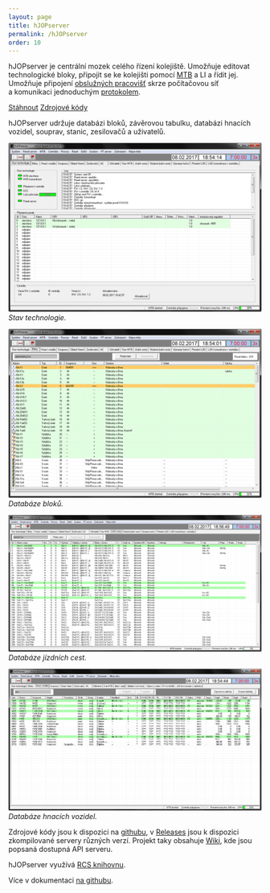```yaml
---
layout: page
title: hJOPserver
permalink: /hJOPserver
order: 10
---
```


hJOPserver je centrální mozek celého řízení kolejiště. Umožňuje editovat
technologické bloky, připojit se ke kolejišti pomocí [MTB](/rcs) a LI
a řídit jej. Umožňuje připojení [obslužných pracovišť](/hJOPpanel) skrze
počítačovou síť a komunikaci jednoduchým
[protokolem](https://github.com/kmzbrnoI/hJOPserver/wiki/panelServer).

<a class="btn" href="https://github.com/kmzbrnoI/hJOPserver/releases">Stáhnout</a>
<a class="btn" href="https://github.com/kmzbrnoI/hJOPserver">Zdrojové kódy</a>

hJOPserver udržuje databázi bloků, závěrovou tabulku, databázi hnacích vozidel,
souprav, stanic, zesilovačů a uživatelů.

![Screenshot stavu technologie](assets/img/hJOPserver-tech.png)
*Stav technologie.*

![Screenshot seznamu bloků](assets/img/hJOPserver-blk.png)
*Databáze bloků.*

![Screenshot databáze jízdních cest](assets/img/hJOPserver-jc.png)
*Databáze jízdních cest.*

![Screenshot databáze hnacích vozidel](assets/img/hJOPserver-hv.png)
*Databáze hnacích vozidel.*

Zdrojové kódy jsou k dispozici na [githubu](https://github.com/kmzbrnoI/hJOPserver),
v [Releases](https://github.com/kmzbrnoI/hJOPserver/releases) jsou k dispozici
zkompilované servery různých verzí. Projekt taky obsahuje
[Wiki](https://github.com/kmzbrnoI/hJOPserver/wiki), kde jsou popsaná dostupná
API serveru.

hJOPserver využívá [RCS knihovnu](/rcs).

Více v dokumentaci [na githubu](https://github.com/kmzbrnoI/hJOPserver).

